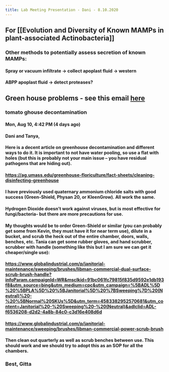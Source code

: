 ```yaml
---
title: Lab Meeting Presentation - Dani - 8.10.2020
---
```


## For [[Evolution and Diversity of Known MAMPs in plant-associated Actinobacteria]]
### Other methods to potentially assess secretion of known MAMPs:
#### Spray or vacuum infiltrate -> collect apoplast fluid -> western

#### ABPP apoplast fluid -> detect proteases?

## Green house problems - see this email [here](https://mail.google.com/mail/u/1/#inbox/FMfcgxwJXLkSkLxddWsKDZFSnFWCkNfl)
### tomato ghouse decontamination
#### Mon, Aug 10, 4:42 PM (4 days ago)

#### Dani and Tanya,

#### Here is a decent article on greenhouse decontamination and different ways to do it. It is important to not have water pooling, so use a flat with holes (but this is probably not your main issue – you have residual pathogens that are hiding out).

#### https://ag.umass.edu/greenhouse-floriculture/fact-sheets/cleaning-disinfecting-greenhouse

#### I have previously used quaternary ammonium chloride salts with good success (Green-Shield, Physan 20, or KleenGrow). All work the same.

#### Hydrogen Dioxide doesn’t work against viruses, but is most effective for fungi/bacteria- but there are more precautions for use.

#### My thoughts would be to order Green-Shield or similar (you can probably get some from Kevin, they must have it for near term use), dilute in a bucket, and scrub the heck out of the entire chamber, doors, walls, benches, etc. Tania can get some rubber gloves, and hand scrubber, scrubber with handle (something like this but I am sure we can get it cheaper/single use):

#### https://www.globalindustrial.com/p/janitorial-maintenance/sweeping/brushes/libman-commercial-dual-surface-scrub-brush-handle?infoParam.campaignId=WR&msclkid=91bc061fc79815f835d9592e1db193f8&utm_source=bing&utm_medium=cpc&utm_campaign=%5BADL%5D%20%5BPLA%5D%20%5BJanitorial%5D%20%7BSweeping%7D%20(Neutral)%20-%20%5BNormal%20SKUs%5D&utm_term=4583382952570681&utm_content=Janitorial%20-%20Sweeping%20-%20(Neutral)&adlclid=ADL-f6536208-d2d2-4a8b-84c0-c3d16e408d6d

#### https://www.globalindustrial.com/p/janitorial-maintenance/sweeping/brushes/libman-commercial-power-scrub-brush

#### Then clean out quarterly as well as scrub benches between use. This should work and we should try to adopt this as an SOP for all the chambers.

### Best, Gitta
